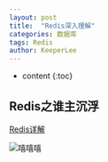 ```yaml
---
layout: post
title:  "Redis深入理解"
categories: 数据库
tags: Redis
author: KeeperLee
---
```

* content
{:toc}
## Redis之谁主沉浮




[Redis详解](http://note.youdao.com/noteshare?id=d1d3ff8b0912f785bcb730cc10d0a271)

![嘻嘻嘻](/images/love.jpg)


